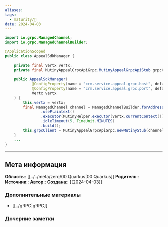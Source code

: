 ```yaml
---
aliases: 
tags:
  - maturity/🌱
date: 2024-04-03
---
```

```java
import io.grpc.ManagedChannel;  
import io.grpc.ManagedChannelBuilder;

@ApplicationScoped  
public class AppealSdkManager {  
  
    private final Vertx vertx;  
    private final MutinyAppealGrpcApiGrpc.MutinyAppealGrpcApiStub grpcClient;  
  
    public AppealSdkManager(  
            @ConfigProperty(name = "crm.service.appeal.grpc.host", defaultValue = "communication-appeal-service") String storageHost,  
            @ConfigProperty(name = "crm.service.appeal.grpc.port", defaultValue = "8090") int storagePort,  
            Vertx vertx
    ) {  
        this.vertx = vertx; 
        final ManagedChannel channel = ManagedChannelBuilder.forAddress(storageHost, storagePort)  
                .usePlaintext()  
                .executor(MutinyHelper.executor(Vertx.currentContext()))  
                .idleTimeout(5, TimeUnit.MINUTES)  
                .build();  
        this.grpcClient = MutinyAppealGrpcApiGrpc.newMutinyStub(channel);  
    }
	...
}
```
***
## Мета информация
**Область**:: [[../../meta/zero/00 Quarkus|00 Quarkus]]
**Родитель**:: 
**Источник**:: 
**Автор**:: 
**Создана**:: [[2024-04-03]]
### Дополнительные материалы
- [[../gRPC|gRPC]]
### Дочерние заметки
<!-- QueryToSerialize: LIST FROM [[]] WHERE contains(Родитель, this.file.link) or contains(parents, this.file.link) -->
